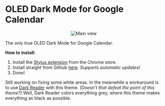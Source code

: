 # OLED Dark Mode for Google Calendar
<p align="center">
<img src="https://cdn.discordapp.com/attachments/1023327462324711497/1024818258228019200/google_calandar.png" alt="Main view">

The only true OLED Dark Mode for Google Calendar. 

**How to install:**

1. Install the [Stylus extension](https://chrome.google.com/webstore/detail/stylus/clngdbkpkpeebahjckkjfobafhncgmne?hl=en-GB "Stylus extension") from the Chrome store.
2. Install straight from Github [here](https://github.com/SpecialOperations/Dark-Mode-for-Google-Calendar/raw/main/OLED-darkmode.user.css). *Supports automatic updates!*
3. Done!

Still working on fixing some white areas. In the meanwhile a workaround is to use [Dark Reader](https://chrome.google.com/webstore/detail/dark-reader/eimadpbcbfnmbkopoojfekhnkhdbieeh/related) with this theme. *(Doesn't that defeat the point of this theme?)* Well, Dark Reader colors everything grey, where this theme makes everything as black as possible. 
